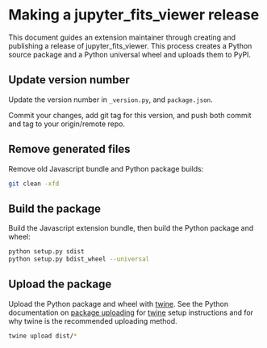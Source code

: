 # Making a jupyter_fits_viewer release

This document guides an extension maintainer through creating and publishing a release of jupyter_fits_viewer. This process creates a Python source package and a Python universal wheel and uploads them to PyPI.

## Update version number

Update the version number in `_version.py`, and `package.json`.

Commit your changes, add git tag for this version, and push both commit and tag to your origin/remote repo.

## Remove generated files

Remove old Javascript bundle and Python package builds:

```bash
git clean -xfd
```

## Build the package

Build the Javascript extension bundle, then build the Python package and wheel:

```bash
python setup.py sdist
python setup.py bdist_wheel --universal
```

## Upload the package

Upload the Python package and wheel with [twine](https://github.com/pypa/twine). See the Python documentation on [package uploading](https://packaging.python.org/distributing/#uploading-your-project-to-pypi)
for [twine](https://github.com/pypa/twine) setup instructions and for why twine is the recommended uploading method.

```bash
twine upload dist/*
```
